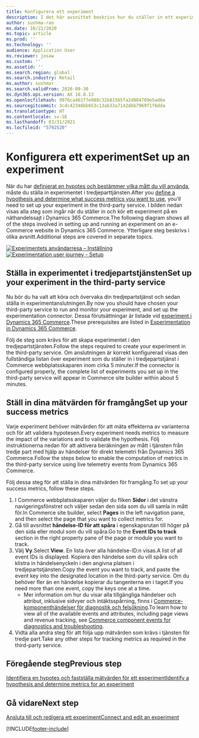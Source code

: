 ```yaml
---
title: Konfigurera ett experiment
description: I det här avsnittet beskrivs hur du ställer in ett experiment i en tredjepartstjänst.
author: sushma-rao
ms.date: 10/21/2020
ms.topic: article
ms.prod: ''
ms.technology: ''
audience: Application User
ms.reviewer: josaw
ms.custom: ''
ms.assetid: ''
ms.search.region: global
ms.search.industry: Retail
ms.author: sushmar
ms.search.validFrom: 2020-09-30
ms.dyn365.ops.version: AX 10.0.13
ms.openlocfilehash: 9976ca461f7e988c32b81565fa2d084709e5ad6e
ms.sourcegitcommit: 3cdc42346bb653c13ab33a7142dbb7969f1f6dda
ms.translationtype: HT
ms.contentlocale: sv-SE
ms.lasthandoff: 03/31/2021
ms.locfileid: "5792520"
---
```

# <a name="set-up-an-experiment"></a><span data-ttu-id="bc12f-103">Konfigurera ett experiment</span><span class="sxs-lookup"><span data-stu-id="bc12f-103">Set up an experiment</span></span>

<span data-ttu-id="bc12f-104">När du har [definierat en hypotes och bestämmer vilka mått du vill använda](experimentation-identify.md), måste du ställa in experimentet i tredjeparttjänsten.</span><span class="sxs-lookup"><span data-stu-id="bc12f-104">After you [define a hypothesis and determine what success metrics you want to use](experimentation-identify.md), you'll need to set up your experiment in the third-party service.</span></span> <span data-ttu-id="bc12f-105">I bilden nedan visas alla steg som ingår när du ställer in och kör ett experiment på en näthandelssajt i Dynamics 365 Commerce.</span><span class="sxs-lookup"><span data-stu-id="bc12f-105">The following diagram shows all of the steps involved in setting up and running an experiment on an e-Commerce website in Dynamics 365 Commerce.</span></span> <span data-ttu-id="bc12f-106">Ytterligare steg beskrivs i olika avsnitt.</span><span class="sxs-lookup"><span data-stu-id="bc12f-106">Additional steps are covered in separate topics.</span></span>

<span data-ttu-id="bc12f-107">[ ![Experimentets användarresa – Inställning](./media/experimentation_setup.svg) ](./media/experimentation_setup.svg#lightbox)</span><span class="sxs-lookup"><span data-stu-id="bc12f-107">[ ![Experimentation user journey - Setup](./media/experimentation_setup.svg) ](./media/experimentation_setup.svg#lightbox)</span></span>


## <a name="set-up-your-experiment-in-the-third-party-service"></a><span data-ttu-id="bc12f-108">Ställa in experimentet i tredjepartstjänsten</span><span class="sxs-lookup"><span data-stu-id="bc12f-108">Set up your experiment in the third-party service</span></span>
<span data-ttu-id="bc12f-109">Nu bör du ha valt att köra och övervaka din tredjepartstjänst och sedan ställa in experimentanslutningen.</span><span class="sxs-lookup"><span data-stu-id="bc12f-109">By now you should have chosen your third-party service to run and monitor your experiment, and set up the experimentation connector.</span></span> <span data-ttu-id="bc12f-110">Dessa förutsättningar är listade vid [experiment i Dynamics 365 Commerce](experimentation-overview.md).</span><span class="sxs-lookup"><span data-stu-id="bc12f-110">These prerequisites are listed in  [Experimentation in Dynamics 365 Commerce](experimentation-overview.md).</span></span>

<span data-ttu-id="bc12f-111">Följ de steg som krävs för att skapa experimentet i den tredjepartstjänsten.</span><span class="sxs-lookup"><span data-stu-id="bc12f-111">Follow the steps required to create your experiment in the third-party service.</span></span> <span data-ttu-id="bc12f-112">Om anslutningen är korrekt konfigurerad visas den fullständiga listan över experiment som du ställer in i tredjepartstjänst i Commerce webbplatsskaparen inom cirka 5 minuter.</span><span class="sxs-lookup"><span data-stu-id="bc12f-112">If the connector is configured properly, the complete list of experiments you set up in the third-party service will appear in Commerce site builder within about 5 minutes.</span></span>

## <a name="set-up-your-success-metrics"></a><span data-ttu-id="bc12f-113">Ställ in dina mätvärden för framgång</span><span class="sxs-lookup"><span data-stu-id="bc12f-113">Set up your success metrics</span></span>
<span data-ttu-id="bc12f-114">Varje experiment behöver mätvärden för att mäta effekterna av varianterna och för att validera hypotesen.</span><span class="sxs-lookup"><span data-stu-id="bc12f-114">Every experiment needs metrics to measure the impact of the variations and to validate the hypothesis.</span></span> <span data-ttu-id="bc12f-115">Följ instruktionerna nedan för att aktivera beräkningen av mått i tjänsten från tredje part med hjälp av händelser för direkt telemetri från Dynamics 365 Commerce.</span><span class="sxs-lookup"><span data-stu-id="bc12f-115">Follow the steps below to enable the computation of metrics in the third-party service using live telemetry events from Dynamics 365 Commerce.</span></span>

<span data-ttu-id="bc12f-116">Följ dessa steg för att ställa in dina mätvärden för framgång.</span><span class="sxs-lookup"><span data-stu-id="bc12f-116">To set up your success metrics, follow these steps.</span></span>

1. <span data-ttu-id="bc12f-117">I Commerce webbplatsskaparen väljer du fliken **Sidor** i det vänstra navigeringsfönstret och väljer sedan den sida som du vill samla in mått för.</span><span class="sxs-lookup"><span data-stu-id="bc12f-117">In Commerce site builder, select **Pages** in the left navigation pane, and then select the page that you want to collect metrics for.</span></span> 
1. <span data-ttu-id="bc12f-118">Gå till avsnittet **händelse-ID för att spåra** i egenskapsrutan till höger på den sida eller modul som du vill spåra.</span><span class="sxs-lookup"><span data-stu-id="bc12f-118">Go to the **Event IDs to track** section in the right property pane of the page or module you want to track.</span></span>
1. <span data-ttu-id="bc12f-119">Välj **Vy**.</span><span class="sxs-lookup"><span data-stu-id="bc12f-119">Select **View**.</span></span> <span data-ttu-id="bc12f-120">En lista över alla händelse-ID:n visas.</span><span class="sxs-lookup"><span data-stu-id="bc12f-120">A list of all event IDs is displayed.</span></span> <span data-ttu-id="bc12f-121">Kopiera den händelse som du vill spåra och klistra in händelsenyckeln i den angivna platsen i tredjepartstjänsten.</span><span class="sxs-lookup"><span data-stu-id="bc12f-121">Copy the event you want to track, and paste the event key into the designated location in the third-party service.</span></span> <span data-ttu-id="bc12f-122">Om du behöver fler än en händelse kopierar du tangenterna en i taget.</span><span class="sxs-lookup"><span data-stu-id="bc12f-122">If you need more than one event, copy the keys one at a time.</span></span> 
    - <span data-ttu-id="bc12f-123">Mer information om hur du visar alla tillgängliga händelser och attribut, inklusive sidvyer och intäktsspårning, finns i [Commerce-komponenthändelser för diagnostik och felsökning](dev-itpro/retail-component-events-diagnostics-troubleshooting.md).</span><span class="sxs-lookup"><span data-stu-id="bc12f-123">To learn how to view all of the available events and attributes, including page views and revenue tracking, see [Commerce component events for diagnostics and troubleshooting](dev-itpro/retail-component-events-diagnostics-troubleshooting.md).</span></span>
1. <span data-ttu-id="bc12f-124">Vidta alla andra steg för att följa upp mätvärden som krävs i tjänsten för tredje part.</span><span class="sxs-lookup"><span data-stu-id="bc12f-124">Take any other steps for tracking metrics as required in the third-party service.</span></span>

## <a name="previous-step"></a><span data-ttu-id="bc12f-125">Föregående steg</span><span class="sxs-lookup"><span data-stu-id="bc12f-125">Previous step</span></span>
[<span data-ttu-id="bc12f-126">Identifiera en hypotes och fastställa mätvärden för ett experiment</span><span class="sxs-lookup"><span data-stu-id="bc12f-126">Identify a hypothesis and determine metrics for an experiment</span></span>](experimentation-identify.md) 


## <a name="next-step"></a><span data-ttu-id="bc12f-127">Gå vidare</span><span class="sxs-lookup"><span data-stu-id="bc12f-127">Next step</span></span>
[<span data-ttu-id="bc12f-128">Ansluta till och redigera ett experiment</span><span class="sxs-lookup"><span data-stu-id="bc12f-128">Connect and edit an experiment</span></span>](experimentation-connect-edit.md)


[!INCLUDE[footer-include](../includes/footer-banner.md)]